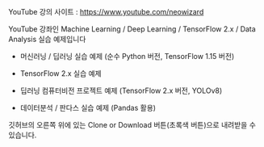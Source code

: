 
YouTube 강의 사이트 : https://www.youtube.com/neowizard

YouTube 강좌인 Machine Learning / Deep Learning / TensorFlow 2.x / Data Analysis 실습 예제입니다

- 머신러닝 / 딥러닝 실습 예제  (순수 Python 버전, TensorFlow 1.15 버전)

- TensorFlow 2.x 실습 예제

- 딥러닝 컴퓨터비전 프로젝트 예제 (TensorFlow 2.x 버전, YOLOv8)

- 데이터분석 / 판다스 실습 예제  (Pandas 활용) 

깃허브의 오른쪽 위에 있는 Clone or Download 버튼(초록색 버튼)으로 내려받을 수 있습니다.

